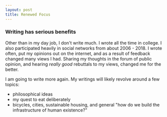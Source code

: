 ```yaml
---
layout: post
title: Renewed Focus
---
```


### Writing has serious benefits

Other than in my day job, I don't write much. I wrote all the time in college. I also participated heavily in social networks from about 2006 - 2018. I wrote often, put my opinions out on the internet, and as a result of feedback changed many views I had. Sharing my thoughts in the forum of public opinion, and hearing _really good_ rebuttals to my views, changed me for the better.

I am going to write more again. My writings will likely revolve around a few topics:

- philosophical ideas
- my quest to eat deliberately
- bicycles, cities, sustainable housing, and general "how do we build the infrastructure of human existence?"
